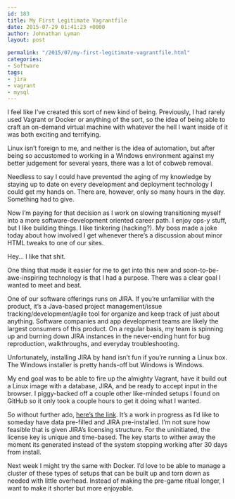 ```yaml
---
id: 183
title: My First Legitimate Vagrantfile
date: 2015-07-29 01:41:23 +0000
author: Johnathan Lyman
layout: post

permalink: "/2015/07/my-first-legitimate-vagrantfile.html"
categories:
- Software
tags:
- jira
- vagrant
- mysql
---
```

I feel like I’ve created this sort of new kind of being. Previously, I had rarely used Vagrant or Docker or anything of the sort, so the idea of being able to craft an on-demand virtual machine with whatever the hell I want inside of it was both exciting and terrifying.

Linux isn’t foreign to me, and neither is the idea of automation, but after being so accustomed to working in a Windows environment against my better judgement for several years, there was a lot of cobweb removal.

Needless to say I could have prevented the aging of my knowledge by staying up to date on every development and deployment technology I could get my hands on. There are, however, only so many hours in the day. Something had to give.

Now I’m paying for that decision as I work on slowing transitioning myself into a more software-development oriented career path. I enjoy ops-y stuff, but I like building things. I like tinkering (hacking?). My boss made a joke today about how involved I get whenever there’s a discussion about minor HTML tweaks to one of our sites.

Hey… I like that shit.

One thing that made it easier for me to get into this new and soon-to-be-awe-inspiring technology is that I had a purpose. There was a clear goal I wanted to meet and beat.

One of our software offerings runs on JIRA. If you’re unfamiliar with the product, it’s a Java-based project management/issue tracking/development/agile tool for organize and keep track of just about anything. Software companies and app development teams are likely the largest consumers of this product. On a regular basis, my team is spinning up and burning down JIRA instances in the never-ending hunt for bug reproduction, walkthroughs, and everyday troubleshooting.

Unfortunately, installing JIRA by hand isn’t fun if you’re running a Linux box. The Windows installer is pretty hands-off but Windows is Windows.

My end goal was to be able to fire up the almighty Vagrant, have it build out a Linux image with a database, JIRA, and be ready to accept input in the browser. I piggy-backed off a couple other like-minded setups I found on GitHub so it only took a couple hours to get it doing what I wanted.

So without further ado, [here’s the link][1]. It’s a work in progress as I’d like to someday have data pre-filled and JIRA pre-installed. I’m not sure how feasible that is given JIRA’s licensing structure. For the uninitiated, the license key is unique and time-based. The key starts to wither away the moment its generated instead of the system stopping working after 30 days from install.

Next week I might try the same with Docker. I’d love to be able to manage a cluster of these types of setups that can be built up and torn down as needed with little overhead. Instead of making the pre-game ritual longer, I want to make it shorter but more enjoyable.

[1]: http://github.com/johlym/vagrant-jira-mysql